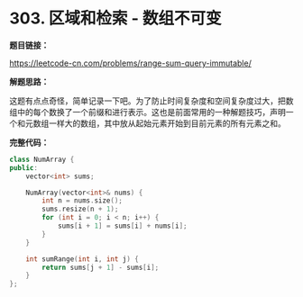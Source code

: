 # 303. 区域和检索 - 数组不可变

**题目链接：**

https://leetcode-cn.com/problems/range-sum-query-immutable/

**解题思路：**

​     这题有点点奇怪，简单记录一下吧。为了防止时间复杂度和空间复杂度过大，把数组中的每个数换了一个前缀和进行表示。这也是前面常用的一种解题技巧，声明一个和元数组一样大的数组，其中放从起始元素开始到目前元素的所有元素之和。

**完整代码：**

```c++
class NumArray {
public:
    vector<int> sums;

    NumArray(vector<int>& nums) {
        int n = nums.size();
        sums.resize(n + 1);
        for (int i = 0; i < n; i++) {
            sums[i + 1] = sums[i] + nums[i];
        }
    }

    int sumRange(int i, int j) {
        return sums[j + 1] - sums[i];
    }
};
```

